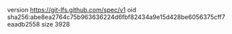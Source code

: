 version https://git-lfs.github.com/spec/v1
oid sha256:abe8ea2764c75b963636224d6fbf82434a9e15d428be6056375cff7eaadb2558
size 3928
